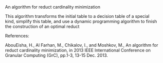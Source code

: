
An algorithm for reduct cardinality minimization

This algorithm transforms the initial table to a decision table of a special kind, simplify this table, and use a dynamic programming algorithm to finish the construction of an optimal reduct

References:

AbouEisha, H., Al Farhan, M., Chikalov, I., and Moshkov, M., An algorithm for reduct cardinality minimization, in 2013 IEEE International Conference on Granular Computing (GrC), pp.1-3, 13-15 Dec. 2013.

